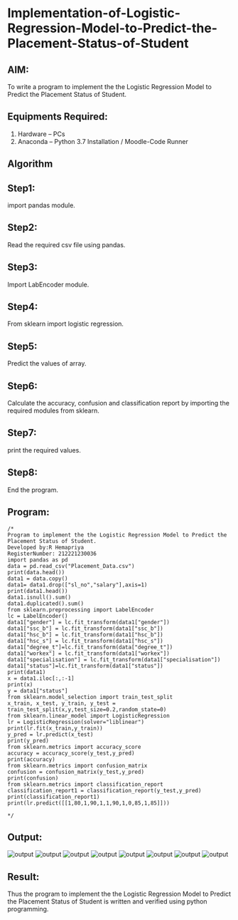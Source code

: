 # Implementation-of-Logistic-Regression-Model-to-Predict-the-Placement-Status-of-Student

## AIM:
To write a program to implement the the Logistic Regression Model to Predict the Placement Status of Student.

## Equipments Required:
1. Hardware – PCs
2. Anaconda – Python 3.7 Installation / Moodle-Code Runner

## Algorithm
## Step1:
import pandas module.

## Step2:
Read the required csv file using pandas.

## Step3:
Import LabEncoder module.

## Step4:
From sklearn import logistic regression.

## Step5:
Predict the values of array.

## Step6:
Calculate the accuracy, confusion and classification report by importing the required modules from sklearn.

## Step7:
print the required values.

## Step8:
End the program.

## Program:
```
/*
Program to implement the the Logistic Regression Model to Predict the Placement Status of Student.
Developed by:R Hemapriya
RegisterNumber: 212221230036 
import pandas as pd
data = pd.read_csv("Placement_Data.csv")
print(data.head())
data1 = data.copy()
data1= data1.drop(["sl_no","salary"],axis=1)
print(data1.head())
data1.isnull().sum()
data1.duplicated().sum()
from sklearn.preprocessing import LabelEncoder
lc = LabelEncoder()
data1["gender"] = lc.fit_transform(data1["gender"])
data1["ssc_b"] = lc.fit_transform(data1["ssc_b"])
data1["hsc_b"] = lc.fit_transform(data1["hsc_b"])
data1["hsc_s"] = lc.fit_transform(data1["hsc_s"])
data1["degree_t"]=lc.fit_transform(data["degree_t"])
data1["workex"] = lc.fit_transform(data1["workex"])
data1["specialisation"] = lc.fit_transform(data1["specialisation"])
data1["status"]=lc.fit_transform(data1["status"])
print(data1)
x = data1.iloc[:,:-1]
print(x)
y = data1["status"]
from sklearn.model_selection import train_test_split
x_train, x_test, y_train, y_test = train_test_split(x,y,test_size=0.2,random_state=0)
from sklearn.linear_model import LogisticRegression
lr = LogisticRegression(solver="liblinear")
print(lr.fit(x_train,y_train))
y_pred = lr.predict(x_test)
print(y_pred)
from sklearn.metrics import accuracy_score
accuracy = accuracy_score(y_test,y_pred)
print(accuracy)
from sklearn.metrics import confusion_matrix
confusion = confusion_matrix(y_test,y_pred)
print(confusion)
from sklearn.metrics import classification_report
classification_report1 = classification_report(y_test,y_pred)
print(classification_report1)
print(lr.predict([[1,80,1,90,1,1,90,1,0,85,1,85]]))

*/
```

## Output:
![output](https://github.com/Nagajyothichinta/Implementation-of-Logistic-Regression-Model-to-Predict-the-Placement-Status-of-Student/blob/1854dfa149be6a2565719ac7b9093f92aca022ff/z5.png)
![output](https://github.com/Nagajyothichinta/Implementation-of-Logistic-Regression-Model-to-Predict-the-Placement-Status-of-Student/blob/1854dfa149be6a2565719ac7b9093f92aca022ff/z6.png)
![output](https://github.com/Nagajyothichinta/Implementation-of-Logistic-Regression-Model-to-Predict-the-Placement-Status-of-Student/blob/1854dfa149be6a2565719ac7b9093f92aca022ff/z7.png)
![output](https://github.com/Nagajyothichinta/Implementation-of-Logistic-Regression-Model-to-Predict-the-Placement-Status-of-Student/blob/1854dfa149be6a2565719ac7b9093f92aca022ff/z8.png)
![output](https://github.com/Nagajyothichinta/Implementation-of-Logistic-Regression-Model-to-Predict-the-Placement-Status-of-Student/blob/1854dfa149be6a2565719ac7b9093f92aca022ff/z9.png)
![output](https://github.com/Nagajyothichinta/Implementation-of-Logistic-Regression-Model-to-Predict-the-Placement-Status-of-Student/blob/1854dfa149be6a2565719ac7b9093f92aca022ff/z10.png)
![output](https://github.com/Nagajyothichinta/Implementation-of-Logistic-Regression-Model-to-Predict-the-Placement-Status-of-Student/blob/1854dfa149be6a2565719ac7b9093f92aca022ff/z11.png)
![output](https://github.com/Nagajyothichinta/Implementation-of-Logistic-Regression-Model-to-Predict-the-Placement-Status-of-Student/blob/1854dfa149be6a2565719ac7b9093f92aca022ff/z12.png)

## Result:
Thus the program to implement the the Logistic Regression Model to Predict the Placement Status of Student is written and verified using python programming.
